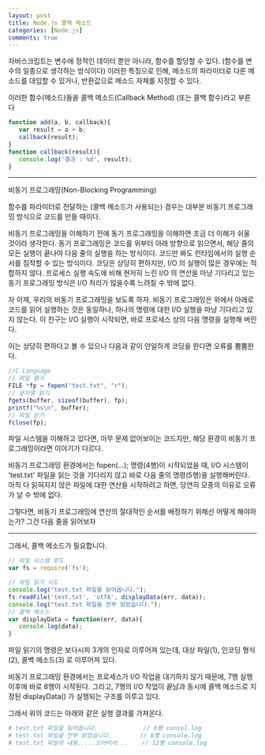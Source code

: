 ```yaml
---
layout: post
title: Node.js 콜백 메소드
categories: [Node.js]
comments: true
---
```


자바스크립트는 변수에 정적인 데이터 뿐만 아니라, 함수를 할당할 수 있다. (함수를 변수의 일종으로 생각하는 방식이다)
이러한 특징으로 인해, 메소드의 파라미터로 다른 메소드를 대입할 수 있거나, 반환값으로 메소드 자체를 지정할 수 있다.

이러한 함수(메소드)들을 콜백 메소드(Callback Method) (또는 콜백 함수)라고 부른다

``` javascript
function add(a, b, callback){
   var result = a + b;
   callback(result);
}
function callback(result){
   console.log('결과 : %d', result);
}
```

-----------------------------------------

비동기 프로그래밍(Non-Blocking Programming)

함수를 파라미터로 전달하는 (콜백 메소드가 사용되는) 경우는 대부분 비동기 프로그래밍 방식으로 코드를 만들 때이다.

비동기 프로그래밍을 이해하기 전에 동기 프로그래밍을 이해하면 조금 더 이해가 쉬울 것이라 생각한다.
동기 프로그래밍은 코드를 위부터 아래 방향으로 읽으면서, 해당 줄의 모든 실행이 끝나야 다음 줄의 실행을 하는 방식이다.
코드만 봐도 런타임에서의 실행 순서를 짐작할 수 있는 방식이다. 코딩은 상당히 편하지만, I/O 의 실행이 많은 경우에는 적합하지 않다.
프로세스 실행 속도에 비해 현저히 느린 I/O 의 연산을 마냥 기다리고 있는 동기 프로그래밍 방식은 I/O 처리가 많을수록 느려질 수 밖에 없다.

자 이제, 우리의 비동기 프로그래밍을 보도록 하자.
비동기 프로그래밍은 위에서 아래로 코드를 읽어 실행하는 것은 동일하나, 하나의 명령에 대한 I/O 실행을 마냥 기다리고 있지 않는다.
이 친구는 I/O 실행이 시작되면, 바로 프로세스 상의 다음 명령을 실행해 버린다.

이는 상당히 편하다고 볼 수 있으나 다음과 같이 안일하게 코딩을 한다면 오류를 뿜뿜한다.

``` javascript
//C Language
// 파일 열기
FILE *fp = fopen("test.txt", "r");
// 문자열 읽기
fgets(buffer, sizeof(buffer), fp);
printf("%s\n", buffer);
// 파일 닫기
fclose(fp);
```


파일 시스템을 이해하고 있다면, 아무 문제 없어보이는 코드지만, 해당 환경이 비동기 프로그래밍이라면 이야기가 다르다.

비동기 프로그래밍 환경에서는 fopen(...); 명령(4행)이 시작되었을 때, I/O 시스템이 'test.txt' 파일을 읽는 것을 기다리지 않고 바로 다음 줄의 명령(5행)을 실행해버린다.
아직 다 읽혀지지 않은 파일에 대한 연산을 시작하려고 하면, 당연히 모종의 이유로 오류가 날 수 밖에 없다.

그렇다면, 비동기 프로그래밍에 연산의 절대적인 순서를 배정하기 위해선 어떻게 해야하는가?
그건 다음 줄을 읽어보자

-------------------------------------

그래서, 콜백 메소드가 필요합니다.

``` javascript
// 파일 시스템 로드
var fs = require('fs');

// 파일 읽기 시도
console.log("test.txt 파일을 읽어옵니다.");
fs.readFile('test.txt', 'utf8', displayData(err, data));
console.log("test.txt 파일을 전부 읽었습니다.");
// 콜백 메소드
var displayData = function(err, data){
   console.log(data);
}
```

파일 읽기의 명령은 보다시피 3개의 인자로 이루어져 있는데, 대상 파일(1), 인코딩 형식(2), 콜백 메소드(3) 로 이루어져 있다.

비동기 프로그래밍 환경에서는 프로세스가 I/O 작업을 대기하지 않기 때문에, 7행 실행 이후에 바로 8행이 시작된다.
그리고, 7행의 I/O 작업이 끝남과 동시에 콜백 메소드로 지정된 displayData() 가 실행되는 구조를 이루고 있다.

그래서 위의 코드는 아래와 같은 실행 결과를 가져온다.

``` bash
# test.txt 파일을 읽어옵니다.             // 6행 consol.log
# test.txt 파일을 전부 읽었습니다.        // 8행 console.log
# test.txt 파일의 내용.....으어어어...    // 12행 console.log
```
